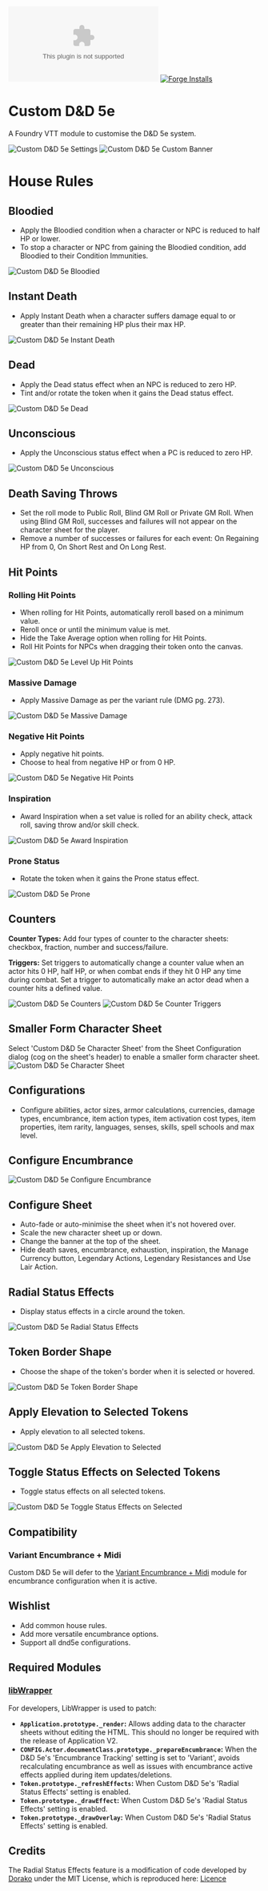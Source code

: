 ![Downloads](https://img.shields.io/github/downloads/Larkinabout/fvtt-custom-dnd5e/latest/module.zip?color=2b82fc&label=DOWNLOADS&style=for-the-badge) [![Forge Installs](https://img.shields.io/badge/dynamic/json?label=Forge%20Installs&query=package.installs&suffix=%25&url=https%3A%2F%2Fforge-vtt.com%2Fapi%2Fbazaar%2Fpackage%2Fcustom-dnd5e&colorB=448d34&style=for-the-badge)](https://forge-vtt.com/bazaar#package=custom-dnd5e)

# Custom D&D 5e

A Foundry VTT module to customise the D&D 5e system.

![Custom D&D 5e Settings](./.github/readme/custom-dnd5e-settings.png)
![Custom D&D 5e Custom Banner](./.github/readme/custom-dnd5e-custom-banner.png)

# House Rules
## Bloodied
- Apply the Bloodied condition when a character or NPC is reduced to half HP or lower.
- To stop a character or NPC from gaining the Bloodied condition, add Bloodied to their Condition Immunities.

![Custom D&D 5e Bloodied](./.github/readme/custom-dnd5e-bloodied.gif)

## Instant Death
- Apply Instant Death when a character suffers damage equal to or greater than their remaining HP plus their max HP.

![Custom D&D 5e Instant Death](./.github/readme/custom-dnd5e-instant-death.gif)

## Dead
- Apply the Dead status effect when an NPC is reduced to zero HP.
- Tint and/or rotate the token when it gains the Dead status effect.

![Custom D&D 5e Dead](./.github/readme/custom-dnd5e-dead.gif)

## Unconscious
- Apply the Unconscious status effect when a PC is reduced to zero HP.

![Custom D&D 5e Unconscious](./.github/readme/custom-dnd5e-unconscious.gif)

## Death Saving Throws
- Set the roll mode to Public Roll, Blind GM Roll or Private GM Roll. When using Blind GM Roll, successes and failures will not appear on the character sheet for the player.
- Remove a number of successes or failures for each event: On Regaining HP from 0, On Short Rest and On Long Rest.

## Hit Points
### Rolling Hit Points
- When rolling for Hit Points, automatically reroll based on a minimum value.
- Reroll once or until the minimum value is met.
- Hide the Take Average option when rolling for Hit Points.
- Roll Hit Points for NPCs when dragging their token onto the canvas.

![Custom D&D 5e Level Up Hit Points](./.github/readme/custom-dnd5e-level-up-hit-points.png)

### Massive Damage
- Apply Massive Damage as per the variant rule (DMG pg. 273).

![Custom D&D 5e Massive Damage](./.github/readme/custom-dnd5e-massive-damage.gif)

### Negative Hit Points
- Apply negative hit points.
- Choose to heal from negative HP or from 0 HP.

![Custom D&D 5e Negative Hit Points](./.github/readme/custom-dnd5e-negative-hit-points.png)

### Inspiration
- Award Inspiration when a set value is rolled for an ability check, attack roll, saving throw and/or skill check.

![Custom D&D 5e Award Inspiration](./.github/readme/custom-dnd5e-award-inspiration.png)

### Prone Status
- Rotate the token when it gains the Prone status effect.

![Custom D&D 5e Prone](./.github/readme/custom-dnd5e-prone-rotation.gif)

## Counters
**Counter Types:** Add four types of counter to the character sheets: checkbox, fraction, number and success/failure.

**Triggers:** Set triggers to automatically change a counter value when an actor hits 0 HP, half HP, or when combat ends if they hit 0 HP any time during combat. Set a trigger to automatically make an actor dead when a counter hits a defined value.

![Custom D&D 5e Counters](./.github/readme/custom-dnd5e-counters.gif)
![Custom D&D 5e Counter Triggers](./.github/readme/custom-dnd5e-counter-triggers.png)

## Smaller Form Character Sheet
Select 'Custom D&D 5e Character Sheet' from the Sheet Configuration dialog (cog on the sheet's header) to enable a smaller form character sheet.
![Custom D&D 5e Character Sheet](./.github/readme/custom-dnd5e-character-sheet.png)

## Configurations
- Configure abilities, actor sizes, armor calculations, currencies, damage types, encumbrance, item action types, item activation cost types, item properties, item rarity, languages, senses, skills, spell schools and max level.

## Configure Encumbrance
![Custom D&D 5e Configure Encumbrance](./.github/readme/custom-dnd5e-configure-encumbrance.png)

## Configure Sheet
- Auto-fade or auto-minimise the sheet when it's not hovered over.
- Scale the new character sheet up or down.
- Change the banner at the top of the sheet.
- Hide death saves, encumbrance, exhaustion, inspiration, the Manage Currency button, Legendary Actions, Legendary Resistances and Use Lair Action.

## Radial Status Effects
- Display status effects in a circle around the token.

![Custom D&D 5e Radial Status Effects](./.github/readme/custom-dnd5e-radial-status-effects.png)

## Token Border Shape
- Choose the shape of the token's border when it is selected or hovered.

![Custom D&D 5e Token Border Shape](./.github/readme/custom-dnd5e-token-border-shape.png)

## Apply Elevation to Selected Tokens
- Apply elevation to all selected tokens.

![Custom D&D 5e Apply Elevation to Selected](./.github/readme/custom-dnd5e-apply-elevation-to-selected.gif)

## Toggle Status Effects on Selected Tokens
- Toggle status effects on all selected tokens.

![Custom D&D 5e Toggle Status Effects on Selected](./.github/readme/custom-dnd5e-toggle-status-effects-on-selected.gif)

## Compatibility
### Variant Encumbrance + Midi
Custom D&D 5e will defer to the [Variant Encumbrance + Midi](https://foundryvtt.com/packages/variant-encumbrance-dnd5e) module for encumbrance configuration when it is active.

## Wishlist
- Add common house rules.
- Add more versatile encumbrance options.
- Support all dnd5e configurations.

## Required Modules
### [libWrapper](https://foundryvtt.com/packages/lib-wrapper)
For developers, LibWrapper is used to patch:
- **`Application.prototype._render`:** Allows adding data to the character sheets without editing the HTML. This should no longer be required with the release of Application V2.
- **`CONFIG.Actor.documentClass.prototype._prepareEncumbrance`:** When the D&D 5e's 'Encumbrance Tracking' setting is set to 'Variant', avoids recalculating encumbrance as well as issues with encumbrance active effects applied during item updates/deletions.
- **`Token.prototype._refreshEffects`:** When Custom D&D 5e's 'Radial Status Effects' setting is enabled.
- **`Token.prototype._drawEffect`:** When Custom D&D 5e's 'Radial Status Effects' setting is enabled.
- **`Token.prototype._drawOverlay`:** When Custom D&D 5e's 'Radial Status Effects' setting is enabled.

## Credits
The Radial Status Effects feature is a modification of code developed by [Dorako](https://github.com/Dorako) under the MIT License, which is reproduced here: [Licence](./scripts/radial-status-effects.js)